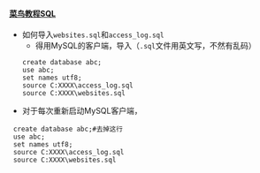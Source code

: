 #### [菜鸟教程SQL](https://www.runoob.com/sql/sql-tutorial.html)
* 如何导入```websites.sql```和```access_log.sql  ```
  * 得用MySQL的客户端，导入（```.sql```文件用英文写，不然有乱码）
  ```
  create database abc;
  use abc;
  set names utf8;
  source C:XXXX\access_log.sql
  source C:XXXX\websites.sql
  ```
 * 对于每次重新启动MySQL客户端，
 ```
  create database abc;#去掉这行
  use abc;
  set names utf8;
  source C:XXXX\access_log.sql
  source C:XXXX\websites.sql
  ```
 
